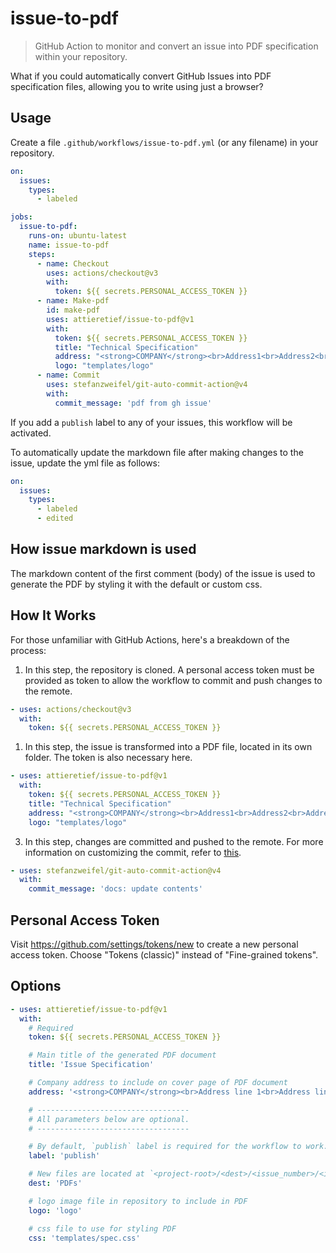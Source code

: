 # issue-to-pdf
> GitHub Action to monitor and convert an issue into PDF specification within your repository.

What if you could automatically convert GitHub Issues into PDF specification files, allowing you to write using just a browser?

## Usage

Create a file `.github/workflows/issue-to-pdf.yml` (or any filename) in your repository.

```yml
on:
  issues:
    types:
      - labeled

jobs:
  issue-to-pdf:
    runs-on: ubuntu-latest
    name: issue-to-pdf
    steps:
      - name: Checkout
        uses: actions/checkout@v3
        with:
          token: ${{ secrets.PERSONAL_ACCESS_TOKEN }}
      - name: Make-pdf
        id: make-pdf
        uses: attieretief/issue-to-pdf@v1
        with:
          token: ${{ secrets.PERSONAL_ACCESS_TOKEN }}
          title: "Technical Specification"
          address: "<strong>COMPANY</strong><br>Address1<br>Address2<br>Address3<br>Address4<br>homepage"
          logo: "templates/logo"
      - name: Commit
        uses: stefanzweifel/git-auto-commit-action@v4
        with:
          commit_message: 'pdf from gh issue'
```

If you add a `publish` label to any of your issues, this workflow will be activated.

To automatically update the markdown file after making changes to the issue, update the yml file as follows:

```yml
on:
  issues:
    types:
      - labeled
      - edited
```

## How issue markdown is used

The markdown content of the first comment (body) of the issue is used to generate the PDF by styling it with the default or custom css.

## How It Works

For those unfamiliar with GitHub Actions, here's a breakdown of the process:

1. In this step, the repository is cloned. A personal access token must be provided as token to allow the workflow to commit and push changes to the remote.

```yml
- uses: actions/checkout@v3
  with:
    token: ${{ secrets.PERSONAL_ACCESS_TOKEN }}
```

1. In this step, the issue is transformed into a PDF file, located in its own folder. The token is also necessary here.

```yml
- uses: attieretief/issue-to-pdf@v1
  with:
    token: ${{ secrets.PERSONAL_ACCESS_TOKEN }}
    title: "Technical Specification"
    address: "<strong>COMPANY</strong><br>Address1<br>Address2<br>Address3<br>Address4<br>homepage"
    logo: "templates/logo"
```

3. In this step, changes are committed and pushed to the remote. For more information on customizing the commit, refer to [this](https://github.com/stefanzweifel/git-auto-commit-action).

```yml
- uses: stefanzweifel/git-auto-commit-action@v4
  with:
    commit_message: 'docs: update contents'
```

## Personal Access Token

Visit https://github.com/settings/tokens/new to create a new personal access token. Choose "Tokens (classic)" instead of "Fine-grained tokens".

## Options

```yml
- uses: attieretief/issue-to-pdf@v1
  with:
    # Required
    token: ${{ secrets.PERSONAL_ACCESS_TOKEN }}

    # Main title of the generated PDF document
    title: 'Issue Specification'

    # Company address to include on cover page of PDF document
    address: '<strong>COMPANY</strong><br>Address line 1<br>Address line 2<br>Address line 3<br>Address line 4<br>Company web address'

    # ----------------------------------
    # All parameters below are optional.
    # ----------------------------------

    # By default, `publish` label is required for the workflow to work.
    label: 'publish'

    # New files are located at `<project-root>/<dest>/<issue_number>/<issue_number>.pdf`. (default: 'PDFs')
    dest: 'PDFs'

    # logo image file in repository to include in PDF
    logo: 'logo'

    # css file to use for styling PDF
    css: 'templates/spec.css'
```